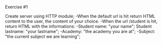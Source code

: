 Exercise #1

Create server using HTTP module;
-When the default url is hit return HTML content to the user, the content of your choice.
-When the url /student is hit, return HTML with the informations: -Student name: "your name"; Student lastname: "your lastname"; -Academy: "the academy you are at"; -Subject: "the current subject we are learning";


